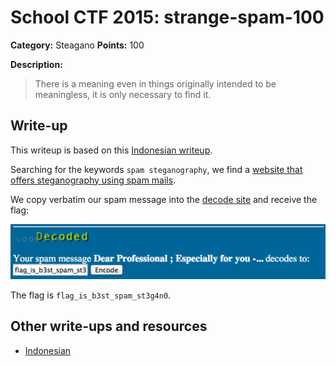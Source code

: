 # School CTF 2015: strange-spam-100

**Category:** Steagano
**Points:** 100

**Description:**

> There is a meaning even in things originally intended to be meaningless, it is only necessary to find it.

## Write-up

This writeup is based on this [Indonesian writeup](http://www.hasnydes.us/2015/05/schoolctf-strange-spam-100pts/).

Searching for the keywords `spam steganography`, we find a [website that offers steganography using spam mails](http://www.spammimic.com/).

We copy verbatim our spam message into the [decode site](http://www.spammimic.com/decode.shtml) and receive the flag:

![](./spam-flag.png)

The flag is `flag_is_b3st_spam_st3g4n0`.

## Other write-ups and resources

* [Indonesian](http://www.hasnydes.us/2015/05/schoolctf-strange-spam-100pts/) 

